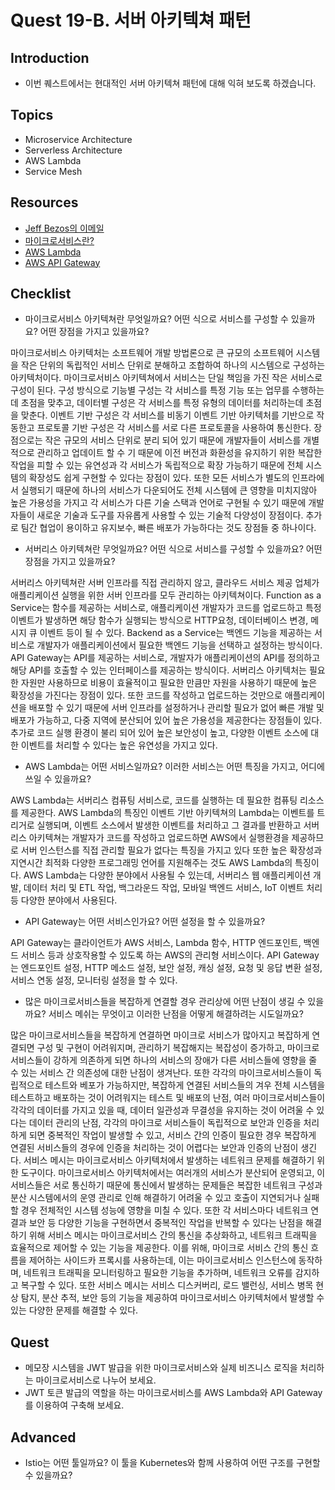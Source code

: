 # Quest 19-B. 서버 아키텍쳐 패턴

## Introduction

- 이번 퀘스트에서는 현대적인 서버 아키텍쳐 패턴에 대해 익혀 보도록 하겠습니다.

## Topics

- Microservice Architecture
- Serverless Architecture
- AWS Lambda
- Service Mesh

## Resources

- [Jeff Bezos의 이메일](https://news.hada.io/topic?id=638)
- [마이크로서비스란?](https://www.redhat.com/ko/topics/microservices/what-are-microservices)
- [AWS Lambda](https://docs.aws.amazon.com/ko_kr/lambda/latest/dg/welcome.html)
- [AWS API Gateway](https://docs.aws.amazon.com/ko_kr/apigateway/latest/developerguide/welcome.html)

## Checklist

- 마이크로서비스 아키텍쳐란 무엇일까요? 어떤 식으로 서비스를 구성할 수 있을까요? 어떤 장점을 가지고 있을까요?

마이크로서비스 아키텍처는 소프트웨어 개발 방법론으로 큰 규모의 소프트웨어 시스템을 작은 단위의 독립적인 서비스 단위로 분해하고 조합하여 하나의 시스템으로 구성하는 아키텍처이다. 마이크로서비스 아키텍쳐에서 서비스는 단일 책임을 가진 작은 서비스로 구성이 된다. 구성 방식으로 기능별 구성는 각 서비스를 특정 기능 또는 업무를 수행하는데 초점을 맞추고, 데이터별 구성은 각 서비스를 특정 유형의 데이터를 처리하는데 초점을 맞춘다. 이벤트 기반 구성은 각 서비스를 비동기 이벤트 기반 아키텍처를 기반으로 작동한고 프로토콜 기반 구성은 각 서비스를 서로 다른 프로토콜을 사용하여 통신한다. 장점으로는 작은 규모의 서비스 단위로 분리 되어 있기 때문에 개발자들이 서비스를 개별적으로 관리하고 업데이트 할 수 기 때문에 이전 버전과 화환성을 유지하기 위한 복잡한 작업을 피할 수 있는 유연성과 각 서비스가 독립적으로 확장 가능하기 때문에 전체 시스템의 확장성도 쉽게 구현할 수 있다는 장점이 있다. 또한 모든 서비스가 별도의 인프라에서 실행되기 때문에 하나의 서비스가 다운되어도 전체 시스템에 큰 영향을 미치지않아 높은 가용성을 가지고 각 서비스가 다른 기술 스택과 언어로 구현될 수 있기 때문에 개발자들이 새로운 기술과 도구를 자유롭게 사용할 수 있는 기술적 다양성이 장점이다. 추가로 팀간 협업이 용이하고 유지보수, 빠른 배포가 가능하다는 것도 장점들 중 하나이다.

- 서버리스 아키텍쳐란 무엇일까요? 어떤 식으로 서비스를 구성할 수 있을까요? 어떤 장점을 가지고 있을까요?

서버리스 아키텍쳐란 서버 인프라를 직접 관리하지 않고, 클라우드 서비스 제공 업체가 애플리케이션 실행을 위한 서버 인프라를 모두 관리하는 아키텍쳐이다. Function as a Service는 함수를 제공하는 서비스로, 애플리케이션 개발자가 코드를 업로드하고 특정 이벤트가 발생하면 해당 함수가 실행되는 방식으로 HTTP요청, 데이터베이스 변경, 메시지 큐 이벤트 등이 될 수 있다. Backend as a Service는 백엔드 기능을 제공하는 서비스로 개발자가 애플리케이션에서 필요한 백엔드 기능을 선택하고 설정하는 방식이다. API Gateway는 API를 제공하는 서비스로, 개발자가 애플리케이션의 API를 정의하고 해당 API를 호출할 수 있는 인터페이스를 제공하는 방식이다. 서버리스 아키텍처는 필요한 자원만 사용하므로 비용이 효율적이고 필요한 만큼만 자원을 사용하기 때문에 높은 확장성을 가진다는 장점이 있다. 또한 코드를 작성하고 업로드하는 것만으로 애플리케이션을 배포할 수 있기 때문에 서버 인프라를 설정하거나 관리할 필요가 없어 빠른 개발 및 배포가 가능하고, 다중 지역에 분산되어 있어 높은 가용성을 제공한다는 장점들이 있다. 추가로 코드 실행 환경이 불리 되어 있어 높은 보안성이 높고, 다양한 이벤트 소스에 대한 이벤트를 처리할 수 있다는 높은 유연성을 가지고 있다.

- AWS Lambda는 어떤 서비스일까요? 이러한 서비스는 어떤 특징을 가지고, 어디에 쓰일 수 있을까요?

AWS Lambda는 서버리스 컴퓨팅 서비스로, 코드를 실행하는 데 필요한 컴퓨팅 리소스를 제공한다. AWS Lambda의 특징인 이벤트 기반 아키텍쳐의 Lambda는 이벤트를 트리거로 실행되며, 이벤트 소스에서 발생한 이벤트를 처리하고 그 결과를 반환하고 서버리스 아키텍쳐는 개발자가 코드를 작성하고 업로드하면 AWS에서 실행환경을 제공하므로 서버 인스턴스를 직접 관리할 필요가 없다는 특징을 가지고 있다 또한 높은 확장성과 지연시간 최적화 다양한 프로그래밍 언어를 지원해주는 것도 AWS Lambda의 특징이다. AWS Lambda는 다양한 분야에서 사용될 수 있는데, 서버리스 웹 애플리케이션 개발, 데이터 처리 및 ETL 작업, 백그라운드 작업, 모바일 백엔드 서비스, IoT 이벤트 처리 등 다양한 분야에서 사용된다.

- API Gateway는 어떤 서비스인가요? 어떤 설정을 할 수 있을까요?

API Gateway는 클라이언트가 AWS 서비스, Lambda 함수, HTTP 엔드포인트, 백엔드 서비스 등과 상호작용할 수 있도록 하는 AWS의 관리형 서비스이다. API Gateway는 엔드포인트 설정, HTTP 메소드 설정, 보안 설정, 캐싱 설정, 요청 및 응답 변환 설정, 서비스 연동 설정, 모니터링 설정을 할 수 있다.

- 많은 마이크로서비스들을 복잡하게 연결할 경우 관리상에 어떤 난점이 생길 수 있을까요? 서비스 메쉬는 무엇이고 이러한 난점을 어떻게 해결하려는 시도일까요?

많은 마이크로서비스들을 복잡하게 연결하면 마이크로 서비스가 많아지고 복잡하게 연결되면 구성 및 구현이 어려워지며, 관리하기 복잡해지는 복잡성이 증가하고, 마이크로서비스들이 강하게 의존하게 되면 하나의 서비스의 장애가 다른 서비스들에 영향을 줄 수 있는 서비스 간 의존성에 대한 난점이 생겨난다. 또한 각각의 마이크로서비스들이 독립적으로 테스트와 베포가 가능하지만, 복잡하게 연결된 서비스들의 겨우 전체 시스템을 테스트하고 배포하는 것이 어려워지는 테스트 및 배포의 난점, 여러 마이크로서비스들이 각각의 데이터를 가지고 있을 때, 데이터 일관성과 무결성을 유지하는 것이 어려울 수 있다는 데이터 관리의 난점, 각각의 마이크로 서비스들이 독립적으로 보안과 인증을 처리하게 되면 중복적인 작업이 발생할 수 있고, 서비스 간의 인증이 필요한 경우 복잡하게 연결된 서비스들의 경우에 인증을 처리하는 것이 어렵다는 보안과 인증의 난점이 생긴다. 서비스 메시는 마이크로서비스 아키텍처에서 발생하는 네트워크 문제를 해결하기 위한 도구이다. 마이크로서비스 아키텍처에서는 여러개의 서비스가 분산되어 운영되고, 이 서비스들은 서로 통신하기 때문에 통신에서 발생하는 문제들은 복잡한 네트워크 구성과 분산 시스템에서의 운영 관리로 인해 해결하기 어려울 수 있고 호출이 지연되거나 실패할 경우 전체적인 시스템 성능에 영향을 미칠 수 있다. 또한 각 서비스마다 네트워크 연결과 보안 등 다양한 기능을 구현하면서 중복적인 작업을 반복할 수 있다는 난점을 해결하기 위해 서비스 메시는 마이크로서비스 간의 통신을 추상화하고, 네트워크 트래픽을 효율적으로 제어할 수 있는 기능을 제공한다. 이를 위해, 마이크로 서비스 간의 통신 흐름을 제어하는 사이드카 프록시를 사용하는데, 이는 마이크로서비스 인스턴스에 동작하며, 네트워크 트래픽을 모니터링하고 필요한 기능을 추가하며, 네트워크 오류를 감지하고 복구할 수 있다. 또한 서비스 메시는 서비스 디스커버리, 로드 밸런싱, 서비스 병목 현상 탐지, 분산 추적, 보안 등의 기능을 제공하여 마이크로서비스 아키텍처에서 발생할 수 있는 다양한 문제를 해결할 수 있다.

## Quest

- 메모장 시스템을 JWT 발급을 위한 마이크로서비스와 실제 비즈니스 로직을 처리하는 마이크로서비스로 나누어 보세요.
- JWT 토큰 발급의 역할을 하는 마이크로서비스를 AWS Lambda와 API Gateway를 이용하여 구축해 보세요.

## Advanced

- Istio는 어떤 툴일까요? 이 툴을 Kubernetes와 함께 사용하여 어떤 구조를 구현할 수 있을까요?
